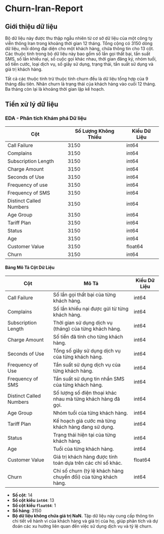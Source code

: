 # Churn-Iran-Report
## Giới thiệu dữ liệu
Bộ dữ liệu này được thu thập ngẫu nhiên từ cơ sở dữ liệu của một công ty viễn thông Iran trong khoảng thời gian 12 tháng. Tổng cộng có 3150 dòng dữ liệu, mỗi dòng đại diện cho một khách hàng, chứa thông tin cho 13 cột. Các thuộc tính trong bộ dữ liệu này bao gồm số lần gọi thất bại, tần suất SMS, số lần khiếu nại, số cuộc gọi khác nhau, thời gian đăng ký, nhóm tuổi, số tiền cước, loại dịch vụ, số giây sử dụng, trạng thái, tần suất sử dụng và giá trị khách hàng.

Tất cả các thuộc tính trừ thuộc tính churn đều là dữ liệu tổng hợp của 9 tháng đầu tiên. Nhãn churn là trạng thái của khách hàng vào cuối 12 tháng. Ba tháng còn lại là khoảng thời gian lập kế hoạch.
## Tiền xử lý dữ liệu
### EDA - Phân tích Khám phá Dữ liệu

| Cột                       | Số Lượng Không Thiếu | Kiểu Dữ Liệu |
|---------------------------|-----------------------|--------------|
| Call Failure              | 3150                  | int64        |
| Complains                 | 3150                  | int64        |
| Subscription Length       | 3150                  | int64        |
| Charge Amount             | 3150                  | int64        |
| Seconds of Use            | 3150                  | int64        |
| Frequency of use          | 3150                  | int64        |
| Frequency of SMS          | 3150                  | int64        |
| Distinct Called Numbers   | 3150                  | int64        |
| Age Group                 | 3150                  | int64        |
| Tariff Plan               | 3150                  | int64        |
| Status                    | 3150                  | int64        |
| Age                       | 3150                  | int64        |
| Customer Value            | 3150                  | float64      |
| Churn                     | 3150                  | int64        |

#### Bảng Mô Tả Cột Dữ Liệu

| Cột                      | Mô Tả                                                                                         | Kiểu Dữ Liệu |
|--------------------------|-----------------------------------------------------------------------------------------------|--------------|
| Call Failure             | Số lần gọi thất bại của từng khách hàng.                                                     | int64        |
| Complains                | Số lần khiếu nại được gửi từ từng khách hàng.                                                | int64        |
| Subscription Length      | Thời gian sử dụng dịch vụ (tháng) của từng khách hàng.                                        | int64        |
| Charge Amount            | Số tiền đã tính cho từng khách hàng.                                                           | int64        |
| Seconds of Use           | Tổng số giây sử dụng dịch vụ của từng khách hàng.                                             | int64        |
| Frequency of Use         | Tần suất sử dụng dịch vụ của từng khách hàng.                                                  | int64        |
| Frequency of SMS         | Tần suất sử dụng tin nhắn SMS của từng khách hàng.                                             | int64        |
| Distinct Called Numbers  | Số lượng số điện thoại khác nhau mà từng khách hàng đã gọi.                                   | int64        |
| Age Group                | Nhóm tuổi của từng khách hàng.                                                                 | int64        |
| Tariff Plan              | Kế hoạch giá cước mà từng khách hàng đang sử dụng.                                              | int64        |
| Status                   | Trạng thái hiện tại của từng khách hàng.                                                       | int64        |
| Age                      | Tuổi của từng khách hàng.                                                                      | int64        |
| Customer Value           | Giá trị khách hàng được tính toán dựa trên các chỉ số khác.                                    | float64      |
| Churn                    | Chỉ số churn (tỷ lệ khách hàng chuyển đổi) của từng khách hàng.                              | int64        |

- **Số cột**: 14
- **Số cột kiểu `int64`**: 13
- **Số cột kiểu `float64`**: 1
- **Số hàng**: 3150
- **Bộ dữ liệu không chứa giá trị NaN.**
Tập dữ liệu này cung cấp thông tin chi tiết về hành vi của khách hàng và giá trị của họ, giúp phân tích và dự đoán các xu hướng liên quan đến việc sử dụng dịch vụ và tỷ lệ churn.


